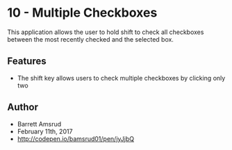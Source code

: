 # 10 - Multiple Checkboxes

This application allows the user to hold shift to check all checkboxes between the most recently checked and the selected box.

## Features

- The shift key allows users to check multiple checkboxes by clicking only two

## Author

- Barrett Amsrud
- February 11th, 2017
- http://codepen.io/bamsrud01/pen/jyJjbQ
